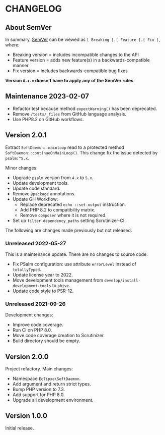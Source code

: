 # CHANGELOG

## About SemVer

In summary, [SemVer](https://semver.org/) can be viewed as `[ Breaking ].[ Feature ].[ Fix ]`, where:

- Breaking version = includes incompatible changes to the API
- Feature version = adds new feature(s) in a backwards-compatible manner
- Fix version = includes backwards-compatible bug fixes

**Version `0.x.x` doesn't have to apply any of the SemVer rules**

## Maintenance 2023-02-07

- Refactor test because method `expectWarning()` has been deprecated.
- Remove `/tests/_files` from GitHub language analysis.
- Use PHP8.2 on GitHub workflows.

## Version 2.0.1

Extract `SoftDaemon::mainloop` read to a protected method `SoftDaemon::continueOnMainLoop()`.
This change fix the issue detected by `psalm:^5.x`.

Minor changes:

- Upgrade `psalm` version from `4.x` to `5.x`.
- Update development tools.
- Update code standard.
- Remove `@package` annotations.
- Update GH Workflow:
  - Replace deprecated `echo ::set-output` instruction.
  - Add PHP 8.2 to compatibility matrix.
  - Remove `composer` where it is not required.
- Set up `filter.dependency_paths` setting Scrutinizer-CI.

The following are changes made previously but not released.

### Unreleased 2022-05-27

This is a maintenance update. There are no changes to source code.

- Fix PSalm configuration: use attribute `errorLevel` instead of `totallyTyped`.
- Update license year to 2022.
- Move development tools management from `develop/install-development-tools` to `phive`.
- Update code style to PSR-12.

### Unreleased 2021-09-26

Development changes:

- Improve code coverage.
- Run CI on PHP 8.0.
- Move code coverage creation to Scrutinizer.
- Build directory should be empty.

## Version 2.0.0

Project refactory. Main changes:

- Namespace `Eclipxe\SoftDaemon`.
- Add argument and return strict types.
- Bump PHP version to 7.3.
- Add support for PHP 8.0.
- Upgrade all development environment.

## Version 1.0.0

Initial release.
